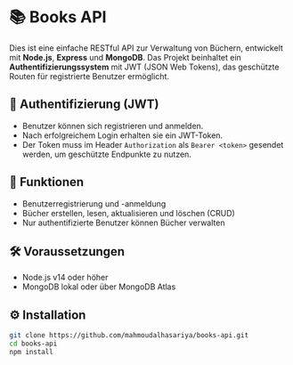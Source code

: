 # 📚 Books API

Dies ist eine einfache RESTful API zur Verwaltung von Büchern, entwickelt mit **Node.js**, **Express** und **MongoDB**. Das Projekt beinhaltet ein **Authentifizierungssystem** mit JWT (JSON Web Tokens), das geschützte Routen für registrierte Benutzer ermöglicht.

## 🔐 Authentifizierung (JWT)

- Benutzer können sich registrieren und anmelden.
- Nach erfolgreichem Login erhalten sie ein JWT-Token.
- Der Token muss im Header `Authorization` als `Bearer <token>` gesendet werden, um geschützte Endpunkte zu nutzen.

## 🚀 Funktionen

- Benutzerregistrierung und -anmeldung
- Bücher erstellen, lesen, aktualisieren und löschen (CRUD)
- Nur authentifizierte Benutzer können Bücher verwalten

## 🛠️ Voraussetzungen

- Node.js v14 oder höher
- MongoDB lokal oder über MongoDB Atlas

## ⚙️ Installation

```bash
git clone https://github.com/mahmoudalhasariya/books-api.git
cd books-api
npm install


 
 
